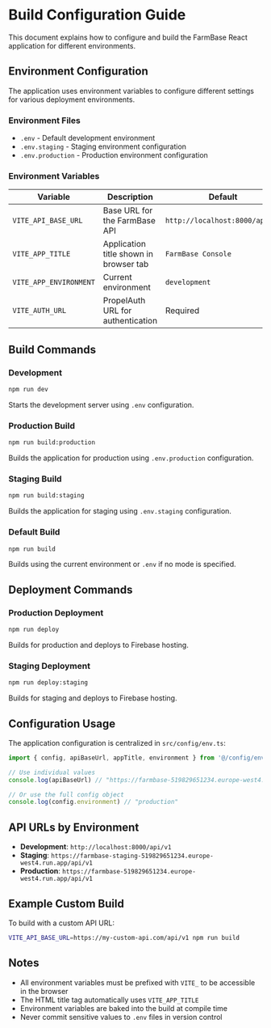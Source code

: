 # Build Configuration Guide

This document explains how to configure and build the FarmBase React application for different environments.

## Environment Configuration

The application uses environment variables to configure different settings for various deployment environments.

### Environment Files

- `.env` - Default development environment
- `.env.staging` - Staging environment configuration
- `.env.production` - Production environment configuration

### Environment Variables

| Variable | Description | Default |
|----------|-------------|---------|
| `VITE_API_BASE_URL` | Base URL for the FarmBase API | `http://localhost:8000/api/v1` |
| `VITE_APP_TITLE` | Application title shown in browser tab | `FarmBase Console` |
| `VITE_APP_ENVIRONMENT` | Current environment | `development` |
| `VITE_AUTH_URL` | PropelAuth URL for authentication | Required |

## Build Commands

### Development
```bash
npm run dev
```
Starts the development server using `.env` configuration.

### Production Build
```bash
npm run build:production
```
Builds the application for production using `.env.production` configuration.

### Staging Build
```bash
npm run build:staging
```
Builds the application for staging using `.env.staging` configuration.

### Default Build
```bash
npm run build
```
Builds using the current environment or `.env` if no mode is specified.

## Deployment Commands

### Production Deployment
```bash
npm run deploy
```
Builds for production and deploys to Firebase hosting.

### Staging Deployment
```bash
npm run deploy:staging
```
Builds for staging and deploys to Firebase hosting.

## Configuration Usage

The application configuration is centralized in `src/config/env.ts`:

```typescript
import { config, apiBaseUrl, appTitle, environment } from '@/config/env'

// Use individual values
console.log(apiBaseUrl) // "https://farmbase-519829651234.europe-west4.run.app/api/v1"

// Or use the full config object
console.log(config.environment) // "production"
```

## API URLs by Environment

- **Development**: `http://localhost:8000/api/v1`
- **Staging**: `https://farmbase-staging-519829651234.europe-west4.run.app/api/v1`
- **Production**: `https://farmbase-519829651234.europe-west4.run.app/api/v1`

## Example Custom Build

To build with a custom API URL:

```bash
VITE_API_BASE_URL=https://my-custom-api.com/api/v1 npm run build
```

## Notes

- All environment variables must be prefixed with `VITE_` to be accessible in the browser
- The HTML title tag automatically uses `VITE_APP_TITLE`
- Environment variables are baked into the build at compile time
- Never commit sensitive values to `.env` files in version control